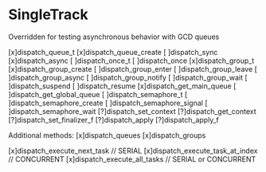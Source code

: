 SingleTrack
===========

Overridden for testing asynchronous behavior with GCD queues

[x]dispatch_queue_t
[x]dispatch_queue_create
[ ]dispatch_sync
[x]dispatch_async
[ ]dispatch_once_t
[ ]dispatch_once
[x]dispatch_group_t
[x]dispatch_group_create
[ ]dispatch_group_enter
[ ]dispatch_group_leave
[ ]dispatch_group_async
[ ]dispatch_group_notify
[ ]dispatch_group_wait
[ ]dispatch_suspend
[ ]dispatch_resume
[x]dispatch_get_main_queue
[ ]dispatch_get_global_queue
[ ]dispatch_semaphore_t
[ ]dispatch_semaphore_create
[ ]dispatch_semaphore_signal
[ ]dispatch_semaphore_wait
[?]dispatch_set_context
[?]dispatch_get_context
[?]dispatch_set_finalizer_f
[?]dispatch_apply
[?]dispatch_apply_f

Additional methods:
[x]dispatch_queues
[x]dispatch_groups

[x]dispatch_execute_next_task // SERIAL
[x]dispatch_execute_task_at_index // CONCURRENT
[x]dispatch_execute_all_tasks // SERIAL or CONCURRENT

